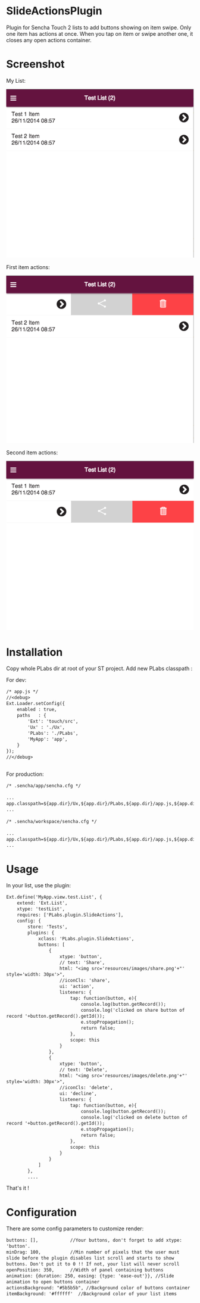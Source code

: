 SlideActionsPlugin
==================

Plugin for Sencha Touch 2 lists to add buttons showing on item swipe.
Only one item has actions at once. When you tap on item or swipe another one, it closes any open actions container.

Screenshot
==========

My List:

![alt tag](https://raw.githubusercontent.com/Positive-LABS/SlideActionsPlugin/master/ScreenShots/SlideActionsPlugin-ss1.png)

First item actions:

![alt tag](https://raw.githubusercontent.com/Positive-LABS/SlideActionsPlugin/master/ScreenShots/SlideActionsPlugin-ss2.png)

Second item actions:

![alt tag](https://raw.githubusercontent.com/Positive-LABS/SlideActionsPlugin/master/ScreenShots/SlideActionsPlugin-ss3.png)

Installation
============

Copy whole PLabs dir at root of your ST project. Add new PLabs classpath :

For dev:

```
/* app.js */
//<debug>
Ext.Loader.setConfig({
    enabled : true,
    paths   : {
        'Ext': 'touch/src',
        'Ux' : './Ux',
        'PLabs': './PLabs',
        'MyApp': 'app',
    }
});
//</debug>


```

For production:

```
/* .sencha/app/sencha.cfg */

...
app.classpath=${app.dir}/Ux,${app.dir}/PLabs,${app.dir}/app.js,${app.dir}/app
...

/* .sencha/workspace/sencha.cfg */

...
app.classpath=${app.dir}/Ux,${app.dir}/PLabs,${app.dir}/app.js,${app.dir}/app
...

```

Usage
=====

In your list, use the plugin:

```
Ext.define('MyApp.view.test.List', {
    extend: 'Ext.List',
    xtype: 'testList',
    requires: ['PLabs.plugin.SlideActions'],
    config: {
        store: 'Tests',
        plugins: {
            xclass: 'PLabs.plugin.SlideActions',
            buttons: [
                {
                    xtype: 'button',
                    // text: 'Share',
                    html: "<img src='resources/images/share.png'+"' style='width: 30px'>",
                    //iconCls: 'share',
                    ui: 'action',
                    listeners: {
                        tap: function(button, e){
                            console.log(button.getRecord());
                            console.log('clicked on share button of record '+button.getRecord().getId());
                            e.stopPropagation();
                            return false;
                        },
                        scope: this
                    }
                },
                {
                    xtype: 'button',
                    // text: 'Delete',
                    html: "<img src='resources/images/delete.png'+"' style='width: 30px'>",
                    //iconCls: 'delete',
                    ui: 'decline',
                    listeners: {
                        tap: function(button, e){
                            console.log(button.getRecord());
                            console.log('clicked on delete button of record '+button.getRecord().getId());
                            e.stopPropagation();
                            return false;
                        },
                        scope: this
                    }
                }
            ]
        },
        ....
```

That's it !

Configuration
=============

There are some config parameters to customize render:

```
buttons: [],            //Your buttons, don't forget to add xtype: 'button'.
minDrag: 100,           //Min number of pixels that the user must slide before the plugin disables list scroll and starts to show buttons. Don't put it to 0 !! If not, your list will never scroll
openPosition: 350,      //Width of panel containing buttons
animation: {duration: 250, easing: {type: 'ease-out'}}, //Slide animation to open buttons container
actionsBackground: "#5b5b5b", //Background color of buttons container
itemBackground: '#ffffff'  //Background color of your list items
```
